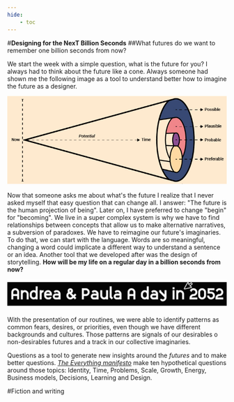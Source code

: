 ```yaml
---
hide:
    - toc
---
```

#**Designing for the NexT Billion Seconds**
##What futures do we want to remember one billion seconds from now?

We start the week with a simple question, what is the future for you?
I always had to think about the future like a cone. Always someone had shown me the following image as a tool to understand better how to imagine the future as a designer.

![](../images/img53.jpg)

Now that someone asks me about what's the future I realize that I never asked myself that easy question that can change all. I answer: "The future is the human projection of being". Later on, I have preferred to change "begin" for "becoming".
We live in a super complex system is why we have to find relationships between concepts that allow us to make alternative narratives, a subversion of paradoxes. 
We have to reimagine our future's imaginaries. To do that, we can start with the language. Words are so meaningful, changing a word could implicate a different way to understand a sentence or an idea. Another tool that we developed after was the design of storytelling. 
**How will be my life on a regular day in a billion seconds from now?** 

[![](../images/img54.jpg)](https://docs.google.com/presentation/d/1PlDwtjz4OlUaXMiaKm_QbRV9JvAUply5Ey4Fc2kwfMk/edit#slide=id.g10d4a5f9305_0_6)

With the presentation of our routines, we were able to identify patterns as common fears, desires, or priorities, even though we have different backgrounds and cultures. Those patterns are signals of our desirables o non-desirables futures and a track in our collective imaginaries. 

Questions as a tool to generate new insights around the *futures* and to make better questions. [*The Everything manifesto*](https://www.iam-internet.com/everything) make ten hypothetical questions around those topics: Identity, Time, Problems, Scale, Growth, Energy, Business models, Decisions, Learning and Design. 

#Fiction and writing
